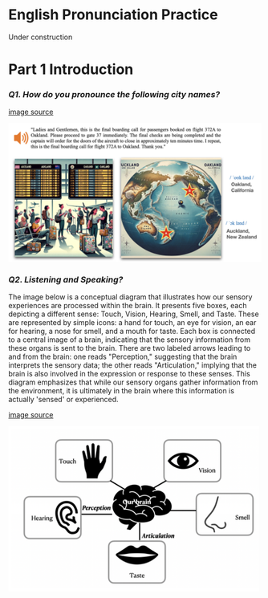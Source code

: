 # English Pronunciation Practice

Under construction

# Part 1 Introduction

### _Q1. How do you pronounce the following city names?_

[image source](https://github.com/MK316/Engpro/blob/main/images/Q1_oakland_image.png)

<img src="https://github.com/MK316/Engpro/blob/main/images/Q1_oakland_image.png" width="1200"/>

### _Q2. Listening and Speaking?_
The image below is a conceptual diagram that illustrates how our sensory experiences are processed within the brain. It presents five boxes, each depicting a different sense: Touch, Vision, Hearing, Smell, and Taste. These are represented by simple icons: a hand for touch, an eye for vision, an ear for hearing, a nose for smell, and a mouth for taste. Each box is connected to a central image of a brain, indicating that the sensory information from these organs is sent to the brain. There are two labeled arrows leading to and from the brain: one reads "Perception," suggesting that the brain interprets the sensory data; the other reads "Articulation," implying that the brain is also involved in the expression or response to these senses. This diagram emphasizes that while our sensory organs gather information from the environment, it is ultimately in the brain where this information is actually 'sensed' or experienced.

[image source](https://github.com/MK316/Engpro/blob/main/images/brain_sense.png)

<img src="https://github.com/MK316/Engpro/blob/main/images/brain_sense.png" width="500"/>

